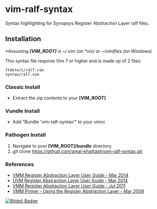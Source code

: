 vim-ralf-syntax
===============

Syntax highlighting for Synopsys Register Abstraction Layer ralf files.

## Installation

_\*Assuming **[VIM_ROOT]** is ~/.vim (on \*nix) or ~/vimfiles (on Windows)_

This syntax file requires Vim 7 or higher and is made up of 2 files:

    ftdetect/ralf.vim
    syntax/ralf.vim

### Classic Install

* Extract the zip contents to your **[VIM_ROOT]**

### Vundle Install

* Add "Bundle 'vim-ralf-syntax'" to your vimrc

### Pathogen Install

1. Navigate to your **[VIM_ROOT]/bundle** directory
2. git clone https://github.com/amal-khailtash/vim-ralf-syntax.git

### References

* [VMM Register Abstraction Layer User Guide - Mar 2014](https://solvnet.synopsys.com/dow_retrieve/I-2014.03/VCS/ral_user_guide.pdf)
* [UVM Register Abstraction Layer User Guide - Mar 2014](https://solvnet.synopsys.com/dow_retrieve/I-2014.03/VCS/uvm_ralgen_ug.pdf)
* [VMM Register Abstraction Layer User Guide - Jul 2011](http://vmmcentral.org/pdfs/ral_user_guide.pdf)
* [VMM Primer - Using the Register Abstraction Layer - Mar 2008](http://vmmcentral.org/pdfs/using_register_abstract_layer.pdf)


[![Bitdeli Badge](https://d2weczhvl823v0.cloudfront.net/amal-khailtash/vim-ralf-syntax/trend.png)](https://bitdeli.com/free "Bitdeli Badge")

